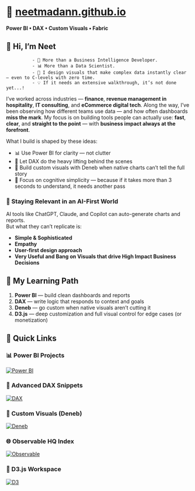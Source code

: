 
# 🧠 [**neetmadann.github.io**](https://neetmadann.github.io)
**Power BI • DAX • Custom Visuals • Fabric**  
## 👋 Hi, I’m Neet
              - 🧠 More than a Business Intelligence Developer.
              - 📊 More than a Data Scientist.  
              - 🎨 I design visuals that make complex data instantly clear — even to C-levels with zero time.  
              - 💡 If it needs an extensive walkthrough, it’s not done yet...!

I’ve worked across industries — **finance**, **revenue management in hospitality**, **IT consulting**, and **eCommerce digital tech**.
Along the way, I’ve been observing how different teams use data — and how often dashboards **miss the mark**.
My focus is on building tools people can actually use: **fast**, **clear**, and **straight to the point** — with **business impact always at the forefront**.

What I build is shaped by these ideas:
- 📊 Use Power BI for clarity — not clutter  
- 🧮 Let DAX do the heavy lifting behind the scenes  
- 🎨 Build custom visuals with Deneb when native charts can’t tell the full story  
- 🧠 Focus on cognitive simplicity — because if it takes more than 3 seconds to understand, it needs another pass

### 🤖 Staying Relevant in an AI-First World
AI tools like ChatGPT, Claude, and Copilot can auto-generate charts and reports.  
But what they can’t replicate is:
- **Simple & Sophisticated**
- **Empathy**
- **User-first design approach**
- **Very Useful and Bang on Visuals that drive High Impact Business Decisions**

## 🧭 My Learning Path
1. **Power BI** — build clean dashboards and reports  
2. **DAX** — write logic that responds to context and goals  
3. **Deneb** — go custom when native visuals aren’t cutting it  
4. **D3.js** — deep customization and full visual control for edge cases (or monetization)

## 🔗 Quick Links
### 📊 Power BI Projects  
[![Power BI](https://img.shields.io/badge/View%20Power%20BI%20Folder-Dashboards%20%26%20Templates-orange?style=for-the-badge&logo=powerbi)](https://github.com/neetmadann/neetmadann.github.io/tree/main/PowerBI)
### 🧠 Advanced DAX Snippets  
[![DAX](https://img.shields.io/badge/Explore%20DAX%20Logic-Hard%20Level%20Equations-yellow?style=for-the-badge&logo=dynamics365)](https://github.com/neetmadann/neetmadann.github.io/tree/main/DAX)
### 🎨 Custom Visuals (Deneb)  
[![Deneb](https://img.shields.io/badge/Deneb%20Reports-Vega--Lite%20Visuals-blueviolet?style=for-the-badge&logo=vega)](https://github.com/neetmadann/neetmadann.github.io/tree/main/Deneb)
### 🌐 Observable HQ Index  
[![Observable](https://img.shields.io/badge/Visit%20Observable%20HQ-Main%20Index-ff69b4?style=for-the-badge&logo=observable)](https://observablehq.com/@neetmadan)
### 🌳 D3.js Workspace  
[![D3](https://img.shields.io/badge/Explore%20D3.js%20Work-D3%20Custom%20Visuals-green?style=for-the-badge&logo=d3.js)](https://observablehq.com/collection/@neetmadan/d3-custom-visuals)

